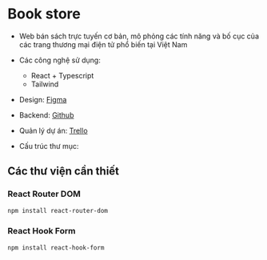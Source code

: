 # Book store
- Web bán sách trực tuyến cơ bản, mô phỏng các tính năng và bố cục của các trang thương mại điện tử phổ biến tại Việt Nam 

- Các công nghệ sử dụng:
    - React + Typescript
    - Tailwind

- Design: [Figma](https://www.figma.com/design/sTn6YKYVvanaidhWPLNlTC/TIKI-FULL-PAGE?node-id=1-13060&t=suTn6ojDtzOQohKT-1)

- Backend: [Github](https://github.com/vuanhtu1993/json-server-with-auth/)

- Quản lý dự án: [Trello](https://trello.com/b/U9VasFGz/nhom-4-d%E1%BB%B1-an-cu%E1%BB%91i-khoa)

- Cấu trúc thư mục:

## Các thư viện cần thiết

### React Router DOM
```bash
npm install react-router-dom
```

### React Hook Form
```bash
npm install react-hook-form
```